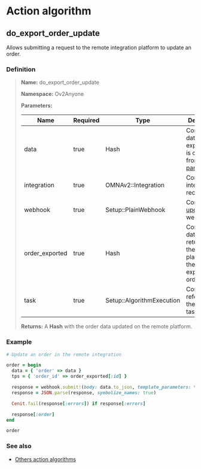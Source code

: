 # Action algorithm

## do_export_order_update

Allows submitting a request to the remote integration platform to update an order.
    
### Definition

> **Name:** do_export_order_update
> 
> **Namespace:** Ov2Anyone
>
> **Parameters:**
> 
> | Name | Required | Type | Description |
> | ---- | -------- | ---- | ----------- |
> | data | true | Hash | Contains the data to be export. This is obtained from this [parser](../parser-algorithms/parse_from_omna_db_2_api_request_order.md). |
> | integration | true | OMNAv2::Integration | Contains integration record |
> | webhook | true | Setup::PlainWebhook | Contains the [update_order](../webhooks/overview?id=update_order) webhook |
> | order_exported | true | Hash | Contains the data returned by the remote platform in the last export of the order |
> | task | true | Setup::AlgorithmExecution | Contains a reference to the running task |
>
> **Returns:** A **Hash** with the order data updated on the remote platform.

### Example
```ruby
# Update an order in the remote integration

order = begin
  data = { 'order' => data }
  tps = { 'order_id' => order_exported[:id] }

  response = webhook.submit!(body: data.to_json, template_parameters: tps)
  response = JSON.parse(response, symbolize_names: true)

  Cenit.fail(response[:errors]) if response[:errors]

  response[:order]
end

order
```

### See also
* [Others action algorithms](overview?id=do_export_order_update)